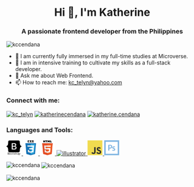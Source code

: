 <h1 align="center">Hi 👋, I'm Katherine</h1>
<h3 align="center">A passionate frontend developer from the Philippines</h3>

<p align="left"> <img src="https://komarev.com/ghpvc/?username=kccendana&label=Profile%20views&color=0e75b6&style=flat" alt="kccendana" /> </p>


- 🔭 I am currently fully immersed in my full-time studies at Microverse.
- 🌱  I am in intensive training to cultivate my skills as a full-stack developer.
- 💬 Ask me about Web Frontend.
- 📫 How to reach me: kc_telyn@yahoo.com


<h3 align="left">Connect with me:</h3>
<p align="left">
<a href="https://twitter.com/kc_telyn" target="blank"><img align="center" src="https://raw.githubusercontent.com/rahuldkjain/github-profile-readme-generator/master/src/images/icons/Social/twitter.svg" alt="kc_telyn" height="30" width="40" /></a>
<a href="https://linkedin.com/in/katherinecendana" target="blank"><img align="center" src="https://raw.githubusercontent.com/rahuldkjain/github-profile-readme-generator/master/src/images/icons/Social/linked-in-alt.svg" alt="katherinecendana" height="30" width="40" /></a>
<a href="https://fb.com/katherine.cendana" target="blank"><img align="center" src="https://raw.githubusercontent.com/rahuldkjain/github-profile-readme-generator/master/src/images/icons/Social/facebook.svg" alt="katherine.cendana" height="30" width="40" /></a>
</p>

<h3 align="left">Languages and Tools:</h3>
<p align="left"> <a href="https://getbootstrap.com" target="_blank" rel="noreferrer"> <img src="https://raw.githubusercontent.com/devicons/devicon/master/icons/bootstrap/bootstrap-plain-wordmark.svg" alt="bootstrap" width="40" height="40"/> </a> <a href="https://www.w3schools.com/css/" target="_blank" rel="noreferrer"> <img src="https://raw.githubusercontent.com/devicons/devicon/master/icons/css3/css3-original-wordmark.svg" alt="css3" width="40" height="40"/> </a> <a href="https://www.w3.org/html/" target="_blank" rel="noreferrer"> <img src="https://raw.githubusercontent.com/devicons/devicon/master/icons/html5/html5-original-wordmark.svg" alt="html5" width="40" height="40"/> </a> <a href="https://www.adobe.com/in/products/illustrator.html" target="_blank" rel="noreferrer"> <img src="https://www.vectorlogo.zone/logos/adobe_illustrator/adobe_illustrator-icon.svg" alt="illustrator" width="40" height="40"/> </a> <a href="https://developer.mozilla.org/en-US/docs/Web/JavaScript" target="_blank" rel="noreferrer"> <img src="https://raw.githubusercontent.com/devicons/devicon/master/icons/javascript/javascript-original.svg" alt="javascript" width="40" height="40"/> </a> <a href="https://www.photoshop.com/en" target="_blank" rel="noreferrer"> <img src="https://raw.githubusercontent.com/devicons/devicon/master/icons/photoshop/photoshop-line.svg" alt="photoshop" width="40" height="40"/> </a> <a href="https://sass-lang.com" target="_blank" rel="noreferrer">  </a> </p>

<p><img align="left" src="https://github-readme-stats.vercel.app/api/top-langs?username=kccendana&show_icons=true&locale=en&layout=compact" alt="kccendana" /></p>

<p>&nbsp;<img align="center" src="https://github-readme-stats.vercel.app/api?username=kccendana&show_icons=true&locale=en" alt="kccendana" /></p>

<p><img align="center" src="https://github-readme-streak-stats.herokuapp.com/?user=kccendana&" alt="kccendana" /></p>

